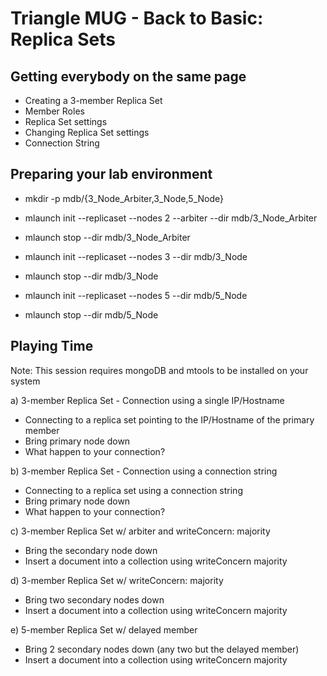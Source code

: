# Triangle MUG - Back to Basic: Replica Sets

## Getting everybody on the same page
* Creating a 3-member Replica Set
* Member Roles
* Replica Set settings
* Changing Replica Set settings
* Connection String

## Preparing your lab environment
* mkdir -p mdb/{3_Node_Arbiter,3_Node,5_Node}

* mlaunch init --replicaset --nodes 2 --arbiter --dir mdb/3_Node_Arbiter
* mlaunch stop --dir mdb/3_Node_Arbiter

* mlaunch init --replicaset --nodes 3 --dir mdb/3_Node
* mlaunch stop --dir mdb/3_Node

* mlaunch init --replicaset --nodes 5 --dir mdb/5_Node
* mlaunch stop --dir mdb/5_Node

## Playing Time
Note: This session requires mongoDB and mtools to be installed on your system

a) 3-member Replica Set - Connection using a single IP/Hostname
  * Connecting to a replica set pointing to the IP/Hostname of the primary member
  * Bring primary node down
  * What happen to your connection?

b) 3-member Replica Set - Connection using a connection string
  * Connecting to a replica set using a connection string
  * Bring primary node down
  * What happen to your connection?

c) 3-member Replica Set w/ arbiter and writeConcern: majority
  * Bring the secondary node down
  * Insert a document into a collection using writeConcern majority

d) 3-member Replica Set w/ writeConcern: majority
  * Bring two secondary nodes down
  * Insert a document into a collection using writeConcern majority

e) 5-member Replica Set w/ delayed member
  * Bring 2 secondary nodes down (any two but the delayed member)
  * Insert a document into a collection using writeConcern majority
